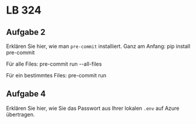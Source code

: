 # LB 324

## Aufgabe 2
Erklären Sie hier, wie man `pre-commit` installiert.
Ganz am Anfang:
pip install pre-commit

Für alle Files:
pre-commit run --all-files 

Für ein bestimmtes Files: 
pre-commit run

## Aufgabe 4
Erklären Sie hier, wie Sie das Passwort aus Ihrer lokalen `.env` auf Azure übertragen.
